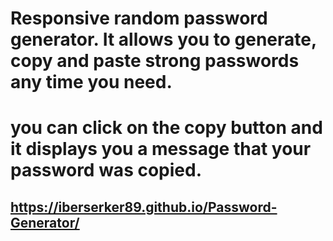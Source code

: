 # Responsive random password generator. It allows you to generate, copy and paste strong passwords any time you need. 
# you can click on the copy button and it displays you a message that your password was copied.
## https://iberserker89.github.io/Password-Generator/
